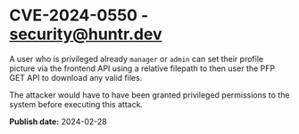 # CVE-2024-0550 - security@huntr.dev

A user who is privileged already `manager` or `admin` can set their profile picture via the frontend API using a relative filepath to then user the PFP GET API to download any valid files.

The attacker would have to have been granted privileged permissions to the system before executing this attack.

**Publish date:** 2024-02-28
